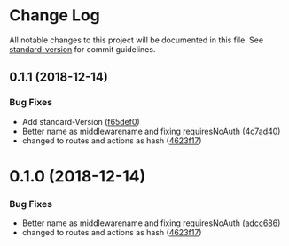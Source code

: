 # Change Log

All notable changes to this project will be documented in this file. See [standard-version](https://github.com/conventional-changelog/standard-version) for commit guidelines.

<a name="0.1.1"></a>
## 0.1.1 (2018-12-14)


### Bug Fixes

* Add standard-Version ([f65def0](https://github.com/piceaTech/bambus-auth/commit/f65def0))
* Better name as middlewarename and fixing requiresNoAuth ([4c7ad40](https://github.com/piceaTech/bambus-auth/commit/4c7ad40))
* changed to routes and actions as hash ([4623f17](https://github.com/piceaTech/bambus-auth/commit/4623f17))



<a name="0.1.0"></a>
# 0.1.0 (2018-12-14)


### Bug Fixes

* Better name as middlewarename and fixing requiresNoAuth ([adcc686](https://github.com/piceaTech/bambus-auth/commit/adcc686))
* changed to routes and actions as hash ([4623f17](https://github.com/piceaTech/bambus-auth/commit/4623f17))
